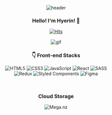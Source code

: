 <div align="center">
  
![header](https://capsule-render.vercel.app/api?type=waving&color=gradient&height=200&section=header&text=IM%20HYERIN&fontSize=90)
###   Hello! I'm Hyerin! 👋
[![Hits](https://hits.seeyoufarm.com/api/count/incr/badge.svg?url=https%3A%2F%2Fgithub.com%2Fhyerin-Im&count_bg=%23FFC6C6&title_bg=%23FF7C7C&icon=&icon_color=%23E9E9E9&title=%E3%83%BE%28%E2%80%A2%CF%89%E2%80%A2%60%29o+hits&edge_flat=false)](https://hits.seeyoufarm.com)
<br/>
<br/>
![gif](https://github.com/hyerin-Im/movie/assets/126569229/7ce35592-762b-49e7-b81d-85bc409cf0d8)
<br/>

### 👇 Front-end Stacks

![HTML5](https://img.shields.io/badge/html5-%23E34F26.svg?style=for-the-badge&logo=html5&logoColor=white)
![CSS3](https://img.shields.io/badge/css3-%231572B6.svg?style=for-the-badge&logo=css3&logoColor=white)
![JavaScript](https://img.shields.io/badge/javascript-%23323330.svg?style=for-the-badge&logo=javascript&logoColor=%23F7DF1E)
![React](https://img.shields.io/badge/react-%2320232a.svg?style=for-the-badge&logo=react&logoColor=%2361DAFB)
![SASS](https://img.shields.io/badge/SASS-hotpink.svg?style=for-the-badge&logo=SASS&logoColor=white)
<br/>
![Redux](https://img.shields.io/badge/redux-%23593d88.svg?style=for-the-badge&logo=redux&logoColor=white)
![Styled Components](https://img.shields.io/badge/styled--components-DB7093?style=for-the-badge&logo=styled-components&logoColor=white)
![Figma](https://img.shields.io/badge/figma-%23F24E1E.svg?style=for-the-badge&logo=figma&logoColor=white)

<br/>


### Cloud Storage
![Mega.nz](https://img.shields.io/badge/Mega-%23D90007.svg?style=for-the-badge&logo=Mega&logoColor=white)


</div>
